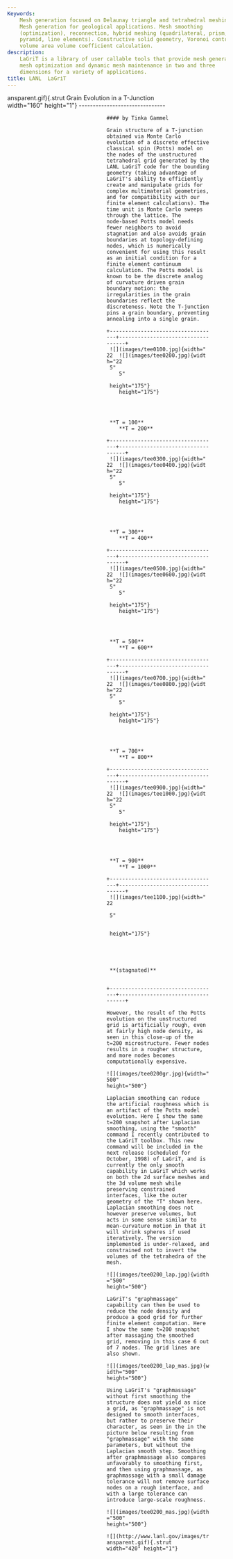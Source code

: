 ```yaml
---
Keywords: 
    Mesh generation focused on Delaunay triangle and tetrahedral meshing.
    Mesh generation for geological applications. Mesh smoothing
    (optimization), reconnection, hybrid meshing (quadrilateral, prism,
    pyramid, line elements). Constructive solid geometry, Voronoi control
    volume area volume coefficient calculation.
description: 
    LaGriT is a library of user callable tools that provide mesh generation,
    mesh optimization and dynamic mesh maintenance in two and three
    dimensions for a variety of applications.
title: LANL  LaGriT 
---
```





 ansparent.gif){.strut              Grain Evolution in a T-Junction   
 width="160" height="1"}            -------------------------------   

                                    #### by Tinka Gammel              

                                    Grain structure of a T-junction   
                                    obtained via Monte Carlo          
                                    evolution of a discrete effective 
                                    classical spin (Potts) model on   
                                    the nodes of the unstructured     
                                    tetrahedral grid generated by the 
                                    LANL LaGriT code for the bounding 
                                    geometry (taking advantage of     
                                    LaGriT's ability to efficiently   
                                    create and manipulate grids for   
                                    complex multimaterial geometries, 
                                    and for compatibility with our    
                                    finite element calculations). The 
                                    time unit is Monte Carlo sweeps   
                                    through the lattice. The          
                                    node-based Potts model needs      
                                    fewer neighbors to avoid          
                                    stagnation and also avoids grain  
                                    boundaries at topology-defining   
                                    nodes, which is numerically       
                                    convenient for using this result  
                                    as an initial condition for a     
                                    finite element continuum          
                                    calculation. The Potts model is   
                                    known to be the discrete analog   
                                    of curvature driven grain         
                                    boundary motion: the              
                                    irregularities in the grain       
                                    boundaries reflect the            
                                    discreteness. Note the T-junction 
                                    pins a grain boundary, preventing 
                                    annealing into a single grain.    

                                    +-------------------------------- 
                                    ---+----------------------------- 
                                    ------+                           
                                     ![](images/tee0100.jpg){width=" 
                                    22  ![](images/tee0200.jpg){widt 
                                    h="22                            
                                     5"                              
                                        5"                           

                                     height="175"}                   
                                        height="175"}                




                                     **T = 100**                     
                                        **T = 200**                  

                                    +-------------------------------- 
                                    ---+----------------------------- 
                                    ------+                           
                                     ![](images/tee0300.jpg){width=" 
                                    22  ![](images/tee0400.jpg){widt 
                                    h="22                            
                                     5"                              
                                        5"                           

                                     height="175"}                   
                                        height="175"}                




                                     **T = 300**                     
                                        **T = 400**                  

                                    +-------------------------------- 
                                    ---+----------------------------- 
                                    ------+                           
                                     ![](images/tee0500.jpg){width=" 
                                    22  ![](images/tee0600.jpg){widt 
                                    h="22                            
                                     5"                              
                                        5"                           

                                     height="175"}                   
                                        height="175"}                




                                     **T = 500**                     
                                        **T = 600**                  

                                    +-------------------------------- 
                                    ---+----------------------------- 
                                    ------+                           
                                     ![](images/tee0700.jpg){width=" 
                                    22  ![](images/tee0800.jpg){widt 
                                    h="22                            
                                     5"                              
                                        5"                           

                                     height="175"}                   
                                        height="175"}                




                                     **T = 700**                     
                                        **T = 800**                  

                                    +-------------------------------- 
                                    ---+----------------------------- 
                                    ------+                           
                                     ![](images/tee0900.jpg){width=" 
                                    22  ![](images/tee1000.jpg){widt 
                                    h="22                            
                                     5"                              
                                        5"                           

                                     height="175"}                   
                                        height="175"}                




                                     **T = 900**                     
                                        **T = 1000**                 

                                    +-------------------------------- 
                                    ---+----------------------------- 
                                    ------+                           
                                     ![](images/tee1100.jpg){width=" 
                                    22                               

                                     5"                              


                                     height="175"}                   





                                     **(stagnated)**                 


                                    +-------------------------------- 
                                    ---+----------------------------- 
                                    ------+                           

                                    However, the result of the Potts  
                                    evolution on the unstructured     
                                    grid is artificially rough, even  
                                    at fairly high node density, as   
                                    seen in this close-up of the      
                                    t=200 microstructure. Fewer nodes 
                                    results in a rougher structure,   
                                    and more nodes becomes            
                                    computationally expensive.        

                                    ![](images/tee0200gr.jpg){width=" 
                                    500"                              
                                    height="500"}                     

                                    Laplacian smoothing can reduce    
                                    the artificial roughness which is 
                                    an artifact of the Potts model    
                                    evolution. Here I show the same   
                                    t=200 snapshot after Laplacian    
                                    smoothing, using the "smooth"     
                                    command I recently contributed to 
                                    the LaGriT toolbox. This new      
                                    command will be included in the   
                                    next release (scheduled for       
                                    October, 1998) of LaGriT, and is  
                                    currently the only smooth         
                                    capability in LaGriT which works  
                                    on both the 2d surface meshes and 
                                    the 3d volume mesh while          
                                    preserving constrained            
                                    interfaces, like the outer        
                                    geometry of the "T" shown here.   
                                    Laplacian smoothing does not      
                                    however preserve volumes, but     
                                    acts in some sense similar to     
                                    mean-curvature motion in that it  
                                    will shrink spheres if used       
                                    iteratively. The version          
                                    implemented is under-relaxed, and 
                                    constrained not to invert the     
                                    volumes of the tetrahedra of the  
                                    mesh.                             

                                    ![](images/tee0200_lap.jpg){width 
                                    ="500"                            
                                    height="500"}                     

                                    LaGriT's "graphmassage"           
                                    capability can then be used to    
                                    reduce the node density and       
                                    produce a good grid for further   
                                    finite element computation. Here  
                                    I show the same t=200 snapshot    
                                    after massaging the smoothed      
                                    grid, removing in this case 6 out 
                                    of 7 nodes. The grid lines are    
                                    also shown.                       

                                    ![](images/tee0200_lap_mas.jpg){w 
                                    idth="500"                        
                                    height="500"}                     

                                    Using LaGriT's "graphmassage"     
                                    without first smoothing the       
                                    structure does not yield as nice  
                                    a grid, as "graphmassage" is not  
                                    designed to smooth interfaces,    
                                    but rather to preserve their      
                                    character, as seen in the in the  
                                    picture below resulting from      
                                    "graphmassage" with the same      
                                    parameters, but without the       
                                    Laplacian smooth step. Smoothing  
                                    after graphmassage also compares  
                                    unfavorably to smoothing first,   
                                    and then using graphmassage, as   
                                    graphmassage with a small damage  
                                    tolerance will not remove surface 
                                    nodes on a rough interface, and   
                                    with a large tolerance can        
                                    introduce large-scale roughness.  

                                    ![](images/tee0200_mas.jpg){width 
                                    ="500"                            
                                    height="500"}                     

                                    ![](http://www.lanl.gov/images/tr 
                                    ansparent.gif){.strut             
                                    width="420" height="1"}           



